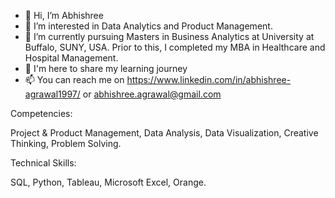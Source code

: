 - 👋 Hi, I’m Abhishree
- 👀 I’m interested in Data Analytics and Product Management. 
- 🌱 I’m currently pursuing Masters in Business Analytics at University at Buffalo, SUNY, USA. Prior to this, I completed my MBA in Healthcare and Hospital Management.
- 💞️ I'm here to share my learning journey 
- 📫 You can reach me on https://www.linkedin.com/in/abhishree-agrawal1997/ or abhishree.agrawal@gmail.com
<!---
abhishreeagrawal/abhishreeagrawal is a ✨ special ✨ repository because its `README.md` (this file) appears on your GitHub profile.
You can click the Preview link to take a look at your changes.
--->

Competencies:

Project & Product Management,
Data Analysis,
Data Visualization,
Creative Thinking,
Problem Solving.

Technical Skills:

SQL,
Python,
Tableau,
Microsoft Excel,
Orange.
